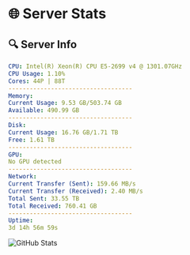 # 🌐 Server Stats
## 🔍 Server Info
```yaml
CPU: Intel(R) Xeon(R) CPU E5-2699 v4 @ 1301.07GHz
CPU Usage: 1.10%
Cores: 44P | 88T
-----------------------------------
Memory:
Current Usage: 9.53 GB/503.74 GB
Available: 490.99 GB
-----------------------------------
Disk:
Current Usage: 16.76 GB/1.71 TB
Free: 1.61 TB
-----------------------------------
GPU:
No GPU detected
-----------------------------------
Network:
Current Transfer (Sent): 159.66 MB/s
Current Transfer (Received): 2.40 MB/s
Total Sent: 33.55 TB
Total Received: 760.41 GB
-----------------------------------
Uptime:
3d 14h 56m 59s
```
![GitHub Stats](https://img.shields.io/badge/Updated-2025-02-11_13:40:17-blue)